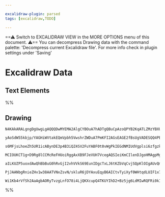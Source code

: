 ```yaml
---

excalidraw-plugin: parsed
tags: [excalidraw,TODO]

---
```

==⚠  Switch to EXCALIDRAW VIEW in the MORE OPTIONS menu of this document. ⚠== You can decompress Drawing data with the command palette: 'Decompress current Excalidraw file'. For more info check in plugin settings under 'Saving'


# Excalidraw Data
## Text Elements
%%
## Drawing
```compressed-json
N4KAkARALgngDgUwgLgAQQQDwMYEMA2AlgCYBOuA7hADTgQBuCpAzoQPYB2KqATLZMzYBXUtiRoIACyhQ4zZAHoFAc0JRJQgEYA6bGwC2CgF7N6hbEcK4OCtptbErHALRY8RMpWdx8Q1TdIEfARcZgRmBShcZQUebQBWbQBGGjoghH0EDihmbgBtcDBQMBKIEm4ITTwAUQBpbAArAElUkshYRAqoLChW0sxuZwBmABYh/lKYbgBOOJ4AdlGh+fiJ

yAoSdW55kbjp/YAGHiWVtakEQmVpbh5VwshrZWDuA7PmKFI2AGsEAGE2fBsUgVADESQQ4PBfUgmlw2C+yk+Qg4xH+gOBEg+1mYcFwgWy0IgADNCPh8ABlWDPCSCDyE96fH4AdU2khubw+3wQlJg1PQtPKZyRVw44VyaCSZzYuOwaimEoOr3uEERwjgTWI4tQeQAumcieRMhruBwhGSzoQUVgKrgDoSkSjRcwtabzcqwghiNwkkMDvNpgA2JIBkYB

s6MFjsLhoeZh5UR1icABynDE3p4B3iQZ4SV2FuYABF0t0vWgPkIEGdNMIUdVgplsi6zfgzkI4MRcCXvYtg/ERgAOft9+ZKtoQIgcL4m5tnQHwz3cIkEMJnbqYXoSAASTAQgEwCZioXCoPQcWVhVDMIT6fR4mCoNhE1DqBCoACqACUADIXyRA7qi0gLxgd4MlQYhwkuDhj04f8oGQe1KAAFR6Cpt0CfdD2g09CHPS9r1ve9H2fN8vx/P8siYICQP0

MCIOUKCT1g+D9Rg8lCCMcReFHUoiRggAxXB9FJeVUH7VcegAQSIeiKmCIlenDJgoHMAgpMgrppUJRjcEtJhjTQV0W2VIFLktAhkPXVCdwwo8TzPF88JvUg7wfJ9JBfD9v2YX9SH/SjmGA7oaPA1h6KwpjCVwIQoDYd8II47hy0rZUJwQbdLmuCVtFuQoAF9wD1OhcDgOBKU7TjinadzMlkjKFMKBhCAQCgACE4QRB1UQBIFQSJPr+r6CBsBEfEoC

aILKUZP5uoxdAwQhBbBuG0hRvGjI2vhVVkS69EunIDgcTxLJ6tKZbVqCvjSQpKlOIgAUvQmIaRuOtb9EmrkWWILY0D4BqzpeibOR+Hk+TugFBT+57sle99hBFMVvUe/7oaCgB5GU5W9RUkahsaLv4wThO4MTIZWgGMj41j2M4jMcbJlGMgsqA1JkiQ5JOyBkbxjIyt8iSVrYCh3NwUtUEMunzoyaoUX5z4hZCUWIDxOWltx17ZcFxD4FuzrBuYbB

PjJAANbgRnieZHv1w38AATVNxZsvN/skluR6jDYAxuEqyB6AICtvTyiXyf0WHtqdLUIF1x7ERINiEp+7iVVIWPujgbg7lKGPiAAWTYcDpdwTRglFpd8BXBqs7RHq0G9iAWoBRXSGUWEAAocwt3gkg79vqFQA4EgASkJOLlDNPEKib1vjleXhfV76fe/7+Ih8D0nRven50eUzgmzdHjDQQOKrWTjhlC95UskL4vEtICszmwIg07LW/krHDhBM4pKp

Wi1Kb4rVfSh2AaAgbAORyTvzgLnfO78i4LjQKXcupQ4TKUYIhD2+Bz5jg6LdMIwRQFRi0kId4BgtadAMjOFKbB5wl2XK/Uo+BQjM3wag9B04yR5XALlfgxJSThC9vlXKQA==
```
%%
